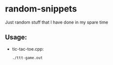 # random-snippets
Just random stuff that I have done in my spare time 


## Usage:
* tic-tac-toe.cpp: 
  ```g++ tic-tac-toe.cpp -output ttt-game.out 
  ./ttt-game.out 
  ``` 
